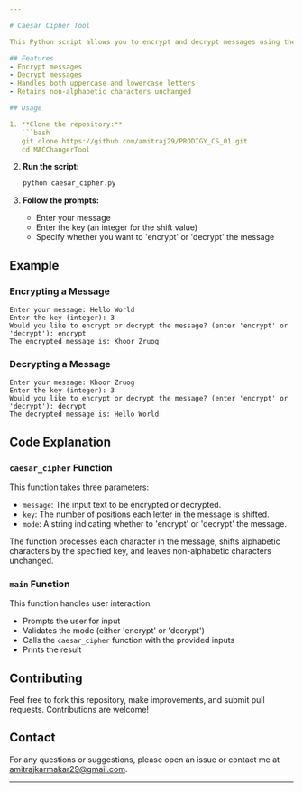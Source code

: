 ```yaml
---

# Caesar Cipher Tool

This Python script allows you to encrypt and decrypt messages using the Caesar Cipher technique. The Caesar Cipher is a type of substitution cipher in which each letter in the plaintext is shifted a certain number of places down or up the alphabet.

## Features
- Encrypt messages
- Decrypt messages
- Handles both uppercase and lowercase letters
- Retains non-alphabetic characters unchanged

## Usage

1. **Clone the repository:**
   ```bash
   git clone https://github.com/amitraj29/PRODIGY_CS_01.git
   cd MACChangerTool
   ```

2. **Run the script:**
   ```bash
   python caesar_cipher.py
   ```

3. **Follow the prompts:**
   - Enter your message
   - Enter the key (an integer for the shift value)
   - Specify whether you want to 'encrypt' or 'decrypt' the message

## Example

### Encrypting a Message

```
Enter your message: Hello World
Enter the key (integer): 3
Would you like to encrypt or decrypt the message? (enter 'encrypt' or 'decrypt'): encrypt
The encrypted message is: Khoor Zruog
```

### Decrypting a Message

```
Enter your message: Khoor Zruog
Enter the key (integer): 3
Would you like to encrypt or decrypt the message? (enter 'encrypt' or 'decrypt'): decrypt
The decrypted message is: Hello World
```

## Code Explanation

### `caesar_cipher` Function

This function takes three parameters:
- `message`: The input text to be encrypted or decrypted.
- `key`: The number of positions each letter in the message is shifted.
- `mode`: A string indicating whether to 'encrypt' or 'decrypt' the message.

The function processes each character in the message, shifts alphabetic characters by the specified key, and leaves non-alphabetic characters unchanged.

### `main` Function

This function handles user interaction:
- Prompts the user for input
- Validates the mode (either 'encrypt' or 'decrypt')
- Calls the `caesar_cipher` function with the provided inputs
- Prints the result

## Contributing

Feel free to fork this repository, make improvements, and submit pull requests. Contributions are welcome!

## Contact

For any questions or suggestions, please open an issue or contact me at amitrajkarmakar29@gmail.com.

---
```

